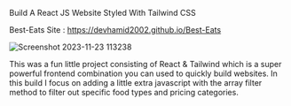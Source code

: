 Build A React JS Website Styled With Tailwind CSS

Best-Eats Site : https://devhamid2002.github.io/Best-Eats

![Screenshot 2023-11-23 113238](https://github.com/devhamid2002/Best-Eats/assets/141550176/69cc85a1-7904-4bdf-ac02-3777e45e8cc8)

This was a fun little project consisting of React & Tailwind which is a super powerful frontend combination you can used to quickly build websites. In this build I focus on adding a little extra javascript with the array filter method to filter out specific food types and pricing categories.
